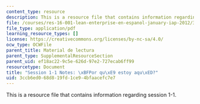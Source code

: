 ```yaml
---
content_type: resource
description: This is a resource file that contains information regarding session 1-1.
file: /courses/res-16-001-lean-enterprise-en-espanol-january-iap-2012/3ccb6ed068d819fd1ce94bfaacefc7e7_MITRES_16_001IAP12_1-1_Why.pdf
file_type: application/pdf
learning_resource_types: []
license: https://creativecommons.org/licenses/by-nc-sa/4.0/
ocw_type: OCWFile
parent_title: Material de lectura
parent_type: SupplementalResourceSection
parent_uid: ef18ac22-9c5e-626d-97e2-727ecab6ff99
resourcetype: Document
title: "Session 1-1 Notes: \xBFPor qu\xE9 estoy aqu\xED?"
uid: 3ccb6ed0-68d8-19fd-1ce9-4bfaacefc7e7
---
```

This is a resource file that contains information regarding session 1-1.